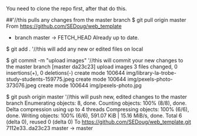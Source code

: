 You need to clone the repo first, after that do this.

##'//this pulls any changes from the master branch
$ git pull origin master  
From https://github.com/SEDoug/web_template
 * branch            master     -> FETCH_HEAD
Already up to date.

$ git add .    '//this will add any new or edited files on local

$ git commit -m "upload images"   '//this will commit your new changes to the master branch
[master da23c23] upload images
 3 files changed, 0 insertions(+), 0 deletions(-)
 create mode 100644 img/library-la-trobe-study-students-159775.jpeg
 create mode 100644 img/pexels-photo-373076.jpeg
 create mode 100644 img/pexels-photo.jpg
 
 $ git push origin master   '//this will push new, edited changes to the master branch
Enumerating objects: 8, done.
Counting objects: 100% (8/8), done.
Delta compression using up to 4 threads
Compressing objects: 100% (6/6), done.
Writing objects: 100% (6/6), 591.07 KiB | 15.16 MiB/s, done.
Total 6 (delta 0), reused 0 (delta 0)
To https://github.com/SEDoug/web_template.git
   7112e33..da23c23  master -> master
